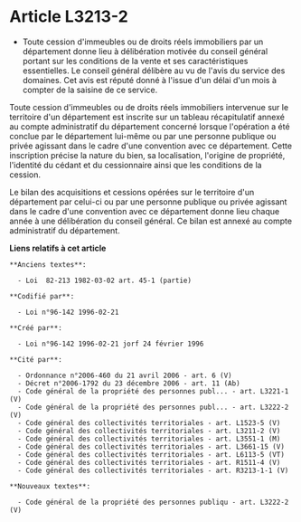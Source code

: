 # Article L3213-2

- Toute cession d'immeubles ou de droits réels immobiliers par un département donne lieu à délibération motivée du conseil
général portant sur les conditions de la vente et ses caractéristiques essentielles. Le conseil général délibère au vu de
l'avis du service des domaines. Cet avis est réputé donné à l'issue d'un délai d'un mois à compter de la saisine de ce
service.

Toute cession d'immeubles ou de droits réels immobiliers intervenue sur le territoire d'un département est inscrite sur un
tableau récapitulatif annexé au compte administratif du département concerné lorsque l'opération a été conclue par le
département lui-même ou par une personne publique ou privée agissant dans le cadre d'une convention avec ce département.
Cette inscription précise la nature du bien, sa localisation, l'origine de propriété, l'identité du cédant et du cessionnaire
ainsi que les conditions de la cession.

Le bilan des acquisitions et cessions opérées sur le territoire d'un département par celui-ci ou par une personne publique ou
privée agissant dans le cadre d'une convention avec ce département donne lieu chaque année à une délibération du conseil
général. Ce bilan est annexé au compte administratif du département.

**Liens relatifs à cet article**

	**Anciens textes**:

	  - Loi  82-213 1982-03-02 art. 45-1 (partie)

	**Codifié par**:

	  - Loi n°96-142 1996-02-21

	**Créé par**:

	  - Loi n°96-142 1996-02-21 jorf 24 février 1996

	**Cité par**:

	  - Ordonnance n°2006-460 du 21 avril 2006 - art. 6 (V)
	  - Décret n°2006-1792 du 23 décembre 2006 - art. 11 (Ab)
	  - Code général de la propriété des personnes publ... - art. L3221-1 (V)
	  - Code général de la propriété des personnes publ... - art. L3222-2 (V)
	  - Code général des collectivités territoriales - art. L1523-5 (V)
	  - Code général des collectivités territoriales - art. L3211-2 (V)
	  - Code général des collectivités territoriales - art. L3551-1 (M)
	  - Code général des collectivités territoriales - art. L3661-15 (V)
	  - Code général des collectivités territoriales - art. L6113-5 (VT)
	  - Code général des collectivités territoriales - art. R1511-4 (V)
	  - Code général des collectivités territoriales - art. R3213-1-1 (V)

	**Nouveaux textes**:

	  - Code général de la propriété des personnes publiqu - art. L3222-2 (V)
